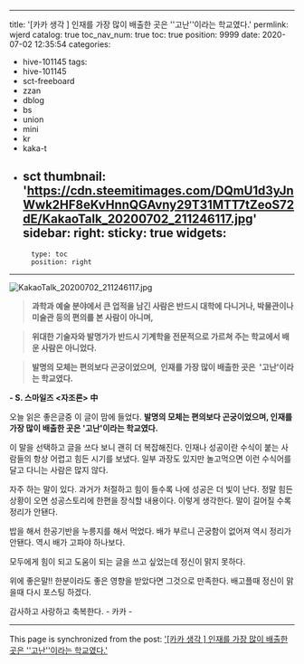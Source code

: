 
---
title: '[카카 생각 ]  인재를 가장 많이 배출한 곳은 ''고난''이라는 학교였다.'
permlink: wjerd
catalog: true
toc_nav_num: true
toc: true
position: 9999
date: 2020-07-02 12:35:54
categories:
- hive-101145
tags:
- hive-101145
- sct-freeboard
- zzan
- dblog
- bs
- union
- mini
- kr
- kaka-t
- sct
thumbnail: 'https://cdn.steemitimages.com/DQmU1d3yJnWwk2HF8eKvHnnQGAvny29T31MTT7tZeoS72dE/KakaoTalk_20200702_211246117.jpg'
sidebar:
    right:
        sticky: true
widgets:
    -
        type: toc
        position: right
---


![KakaoTalk_20200702_211246117.jpg](https://cdn.steemitimages.com/DQmU1d3yJnWwk2HF8eKvHnnQGAvny29T31MTT7tZeoS72dE/KakaoTalk_20200702_211246117.jpg)

>**과학과 예술 분야에서
큰 업적을 남긴 사람은
반드시 대학에 다니거나,
박물관이나 미술관 등의
편의를 본 사람이 아니며,**

>**위대한 기술자와 발명가가 반드시
기계학을 전문적으로
가르쳐 주는 학교에서
배운 사람은 아니었다.** 

>**발명의 모체는 편의보다 곤궁이었으며, 
인재를 가장 많이 배출한 곳은 
'고난'이라는 학교였다.** 

**- S. 스마일즈 <자조론> 中** 

오늘 읽은 좋은글중  이 글이 맘에 들었다. 
**발명의 모체는 편의보다 곤궁이었으며,
인재를 가장 많이 배출한 곳은
'고난'이라는 학교였다.**


이 말을 선택하고 글을 쓰다 보니 괜히 더 복잡해진다. 
인재나 성공이란 수식이 붙는 사람들의 항상 어렵고 힘든
시기를 보냈다.  일부 과장도 있지만 놀고먹으면 이런 수식어를 
달고 다니는 사람은 많지 않다. 

자주 하는 말이 있다. 
과거가 처절하고 힘이 들수록 나에 성공은 더 빛이 난다.
정말 힘든 상황이 오면 성공스토리에 한편을 장식할 내용이다.
이렇게 생각한다.  말이 길어질 수록 정리가 안됀다. 

밥을 해서 한공기반을 누릉지를 해서 먹었다. 
배가 부르니 곤궁함이 없어져 역시 정리가 안됀다. 
역시 배가 고파야 하나보다.  

모두에게 힘이 되고 도움이 되는 글을 쓰고 싶었는데
정신이 맑지 못하다. 

위에 좋은말!!  한분이라도 좋은 영향을 받았다면 그것으로 만족한다.
배고플때 정신이 맑을때 다시 포스팅 하겠다. 

감사하고 사랑하고 축복한다. - 카카 -

- - -

This page is synchronized from the post: ['[카카 생각 ]  인재를 가장 많이 배출한 곳은 ''고난''이라는 학교였다.'](https://steemit.com/@successgr/wjerd)
